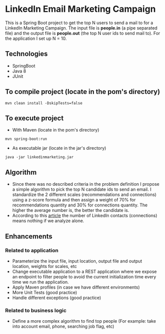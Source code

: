 # LinkedIn Email Marketing Campaign

This is a Spring Boot project to get the top N users to send a mail to for a LinkedIn Marketing Campaign. The input file is **people.in** (a pipe separated file) and the output file is **people.out** (the top N user ids to send mail to). For the application I set up N = 10.


## Technologies
- SpringBoot
- Java 8
- JUnit


## To compile project (locate in the pom's directory)
```
mvn clean install -DskipTests=false
```


## To execute project

* With Maven (locate in the pom's directory)

```
mvn spring-boot:run
```

* As executable jar (locate in the jar's directory)

```
java -jar linkedinmarketing.jar
```


## Algorithm
- Since there was no described criteria in the problem definition I propose a simple algorithm to pick the top N candidate ids to send an email. I standardize the 2 different scales (recommendations and connections) using a z-score formula and then assign a weight of 70% for recommendations quantity and 30% for connections quantity. The higher the average number is, the better the candidate is. 
- According to this [article](https://www.forbes.com/sites/dailymuse/2015/01/12/having-500-linkedin-contacts-means-nothing-unless/#6d49066d5774) the number of LinkedIn contacts (connections) means nothing if we analyze alone.


## Enhancements

### Related to application
- Parameterize the input file, input location, output file and output location, weights for scales, etc
- Change executable application to a REST application where we expose an endpoint to filter people to avoid the current initialization time every time we run the application.
- Apply Maven profiles (in case we have different environments)
- More Unit Tests (good practice)
- Handle different exceptions (good practice)

### Related to business logic
- Define a more complex algorithm to find top people (For example: take into account email, phone, searching job flag, etc)
